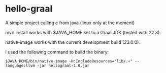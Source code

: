 # hello-graal
A simple project calling c from java (linux only at the moment)

mvn install works with $JAVA_HOME set to a Graal JDK (tested with 22.3).

native-image works with the current development build (23.0.0).

I used the following command to build the binary:

	$JAVA_HOME/bin/native-image -H:IncludeResources="lib/.+" --language:llvm -jar hellograal-1.0.jar


